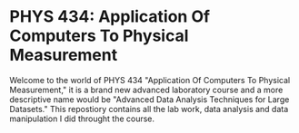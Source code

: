 # PHYS 434: Application Of Computers To Physical Measurement
Welcome to the world of PHYS 434 "Application Of Computers To Physical Measurement," it is a brand new advanced laboratory course and a more descriptive name would be "Advanced Data Analysis Techniques for Large Datasets." This repostiory contains all the lab work, data analysis and data manipulation I did throught the course. 
